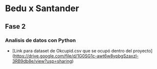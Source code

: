 # Bedu x Santander
## Fase 2
### Analisis de datos con Python 

- [Link para dataset de Okcupid.csv que se ocupó dentro del proyecto] (https://drive.google.com/file/d/1G0SG1c-awt6w8ypbgSzaxzl-3RB9db8e/view?usp=sharing)
